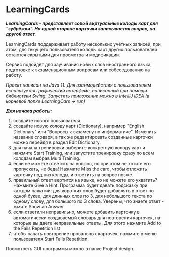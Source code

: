# LearningCards
***LearningCards - представляет собой виртуальные колоды карт для "зубрёжки".
На одной стороне карточки записывается вопрос, на другой ответ.***

LearningCards поддерживает работу нескольких учётных записей, при этом,
для текущего пользователя колоды карт других пользователей остаются скрытыми для
просмотра и модификации.

Сервис подойдёт для заучивания новых слов иностранного языка,
подготовке к экзаменационным вопросам или собеседованию на работу.

*Проект написан на Java 11. Для взаимодействия с пользователем используется
графический интерфейс, написанный при помощи библиотеки Swing.
Запустить приложение можно в IntelliJ IDEA (в корневой попке LearningCars -> run)*

***Для начала работы:***
1) создайте нового пользователя
2) создайте новую колоду карт (Dictionary), например "English Dictionary" или
   "Вопросы к экзамену по информатике". Изменить название словаря, а так же
   редактировать созданные карточки можно перейдя в раздел Edit Dictionary.
3) для начала тренировки выберите конкретную колоду карт и нажмите Start Training,
   или запустите тренировку сразу по всем колодам выбрав Multi Training.
4) если не можете ответить  на вопрос, но при этом не хотите его пропускать, не
   беда! Нажмите Miss the card, чтобы отложить карточку под низ колоды,
   и ответить на вопрос позже.
5) правильный ответ вертится на языке, но не можете его ухватить? Нажмите
   Give a Hint. Программа будет давать подсказку при каждом нажатии:
   для коротких слов будет добавлять в ответ по одной букве, для длинных слов
   по 3, для небольшого текста по одному слову, для большого по 3 слова.
   Уверены, что знаете ответ - жмите Show an Answer
6) если ответили неправильно, можете добавить карточку в автоматически
   создаваемый словарь для повторения карточек, на которые вы даёте неправильные
   ответы. Для этого нажмите Add to the Fails Repetition list
7) чтобы начать повторение провальных карточек, нажмите в меню пользователя
   Start Fails Repetition.

Посмотреть GUI программы можно в папке Project design.